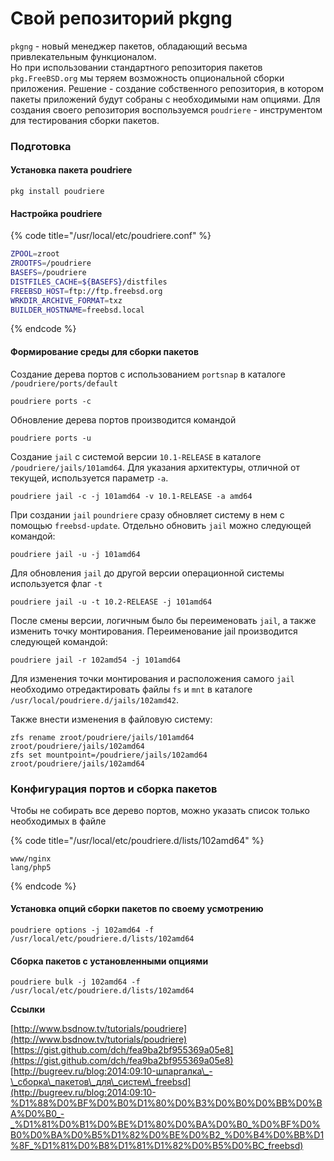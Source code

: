 # Свой репозиторий pkgng

`pkgng` - новый менеджер пакетов, обладающий весьма привлекательным функционалом.  
Но при использовании стандартного репозитория пакетов `pkg.FreeBSD.org` мы теряем возможность опциональной сборки приложения. Решение - создание собственного репозитория, в котором пакеты приложений будут собраны с необходимыми нам опциями. Для создания своего репозитория воспользуемся `poudriere` - инструментом для тестирования сборки пакетов.

### Подготовка

#### Установка пакета poudriere

```text
pkg install poudriere
```

#### Настройка poudriere

{% code title="/usr/local/etc/poudriere.conf" %}
```bash
ZPOOL=zroot
ZROOTFS=/poudriere
BASEFS=/poudriere
DISTFILES_CACHE=${BASEFS}/distfiles
FREEBSD_HOST=ftp://ftp.freebsd.org
WRKDIR_ARCHIVE_FORMAT=txz
BUILDER_HOSTNAME=freebsd.local
```
{% endcode %}

#### Формирование среды для сборки пакетов

Создание дерева портов с использованием `portsnap` в каталоге `/poudriere/ports/default`

```text
poudriere ports -c
```

Обновление дерева портов производится командой

```text
poudriere ports -u
```

Создание `jail` с системой версии `10.1-RELEASE` в каталоге `/poudriere/jails/101amd64`. Для указания архитектуры, отличной от текущей, используется параметр `-a`.

```text
poudriere jail -c -j 101amd64 -v 10.1-RELEASE -a amd64
```

При создании `jail` `poundriere` сразу обновляет систему в нем с помощью `freebsd-update`. Отдельно обновить `jail` можно следующей командой:

```text
poudriere jail -u -j 101amd64
```

Для обновления `jail` до другой версии операционной системы используется флаг `-t`

```text
poudriere jail -u -t 10.2-RELEASE -j 101amd64
```

После смены версии, логичным было бы переименовать `jail`, а также изменить точку монтирования. Переименование jail производится следующей командой:

```text
poudriere jail -r 102amd54 -j 101amd64
```

Для изменения точки монтирования и расположения самого `jail` необходимо отредактировать файлы `fs` и `mnt` в каталоге `/usr/local/poudriere.d/jails/102amd42`.

Также внести изменения в файловую систему:

```text
zfs rename zroot/poudriere/jails/101amd64 zroot/poudriere/jails/102amd64
zfs set mountpoint=/poudriere/jails/102amd64 zroot/poudriere/jails/102amd64
```

### Конфигурация портов и сборка пакетов

Чтобы не собирать все дерево портов, можно указать список только необходимых в файле

{% code title="/usr/local/etc/poudriere.d/lists/102amd64" %}
```text
www/nginx
lang/php5
```
{% endcode %}

#### Установка опций сборки пакетов по своему усмотрению

```text
poudriere options -j 102amd64 -f /usr/local/etc/poudriere.d/lists/102amd64
```

#### Сборка пакетов с установленными опциями

```text
poudriere bulk -j 102amd64 -f /usr/local/etc/poudriere.d/lists/102amd64
```

**Ссылки**

[http://www.bsdnow.tv/tutorials/poudriere](http://www.bsdnow.tv/tutorials/poudriere)  
[https://gist.github.com/dch/fea9ba2bf955369a05e8](https://gist.github.com/dch/fea9ba2bf955369a05e8)  
[http://bugreev.ru/blog:2014:09:10-шпаргалка\_-\_сборка\_пакетов\_для\_систем\_freebsd](http://bugreev.ru/blog:2014:09:10-%D1%88%D0%BF%D0%B0%D1%80%D0%B3%D0%B0%D0%BB%D0%BA%D0%B0_-_%D1%81%D0%B1%D0%BE%D1%80%D0%BA%D0%B0_%D0%BF%D0%B0%D0%BA%D0%B5%D1%82%D0%BE%D0%B2_%D0%B4%D0%BB%D1%8F_%D1%81%D0%B8%D1%81%D1%82%D0%B5%D0%BC_freebsd)

